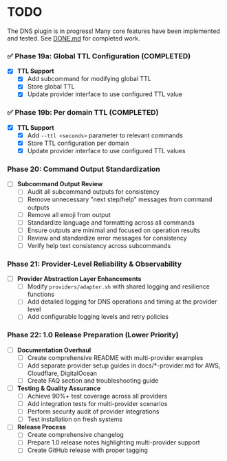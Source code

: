 # TODO

The DNS plugin is in progress! Many core features have been implemented and tested. See [DONE.md](./DONE.md) for completed work.

### ✅ Phase 19a: Global TTL Configuration (COMPLETED)

- [x] **TTL Support**
  - [x] Add subcommand for modifying global TTL
  - [x] Store global TTL
  - [x] Update provider interface to use configured TTL value

### ✅ Phase 19b: Per domain TTL (COMPLETED)

- [x] **TTL Support**
  - [x] Add `--ttl <seconds>` parameter to relevant commands
  - [x] Store TTL configuration per domain
  - [x] Update provider interface to use configured TTL values

### Phase 20: Command Output Standardization

- [ ] **Subcommand Output Review**
  - [ ] Audit all subcommand outputs for consistency
  - [ ] Remove unnecessary "next step/help" messages from command outputs
  - [ ] Remove all emoji from output
  - [ ] Standardize language and formatting across all commands
  - [ ] Ensure outputs are minimal and focused on operation results
  - [ ] Review and standardize error messages for consistency
  - [ ] Verify help text consistency across subcommands

### Phase 21: Provider-Level Reliability & Observability

- [ ] **Provider Abstraction Layer Enhancements**
  - [ ] Modify `providers/adapter.sh` with shared logging and resilience functions
  - [ ] Add detailed logging for DNS operations and timing at the provider level
  - [ ] Add configurable logging levels and retry policies

### Phase 22: 1.0 Release Preparation (Lower Priority)

- [ ] **Documentation Overhaul**
  - [ ] Create comprehensive README with multi-provider examples
  - [ ] Add separate provider setup guides in docs/\*-provider.md for AWS, Cloudflare, DigitalOcean
  - [ ] Create FAQ section and troubleshooting guide

- [ ] **Testing & Quality Assurance**
  - [ ] Achieve 90%+ test coverage across all providers
  - [ ] Add integration tests for multi-provider scenarios
  - [ ] Perform security audit of provider integrations
  - [ ] Test installation on fresh systems

- [ ] **Release Process**
  - [ ] Create comprehensive changelog
  - [ ] Prepare 1.0 release notes highlighting multi-provider support
  - [ ] Create GitHub release with proper tagging
